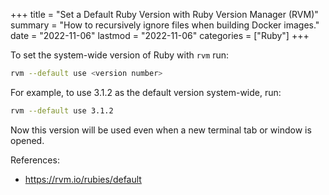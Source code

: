 +++
title = "Set a Default Ruby Version with Ruby Version Manager (RVM)"
summary = "How to recursively ignore files when building Docker images."
date = "2022-11-06"
lastmod = "2022-11-06"
categories = ["Ruby"]
+++

To set the system-wide version of Ruby with `rvm` run:

```bash
rvm --default use <version number>
```

For example, to use 3.1.2 as the default version system-wide, run:

```bash
rvm --default use 3.1.2
```

Now this version will be used even when a new terminal tab or window is opened.

References:

-  https://rvm.io/rubies/default
